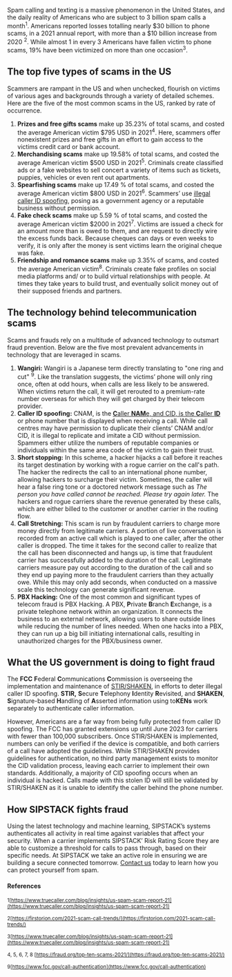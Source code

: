 Spam calling and texting is a massive phenomenon in the United States, and the daily reality of Americans who are subject to 3 billion spam calls a month<sup>1</sup>. Americans reported losses totalling nearly $30 billion to phone scams, in a 2021 annual report, with more than a $10 billion increase from 2020 <sup>2</sup>. While almost 1 in every 3 Americans have fallen victim to phone scams, 19% have been victimized on more than one occasion<sup>3</sup>.

## **The top five types of scams in the US**

Scammers are rampant in the US and when unchecked, flourish on victims of various ages and backgrounds through a variety of detailed schemes. Here are the five of the most common scams in the US, ranked by rate of occurrence.

1.  **Prizes and free gifts scams** make up 35.23% of total scams, and costed the average American victim $795 USD in 2021<sup>4</sup>. Here, scammers offer nonexistent prizes and free gifts in an effort to gain access to the victims credit card or bank account.
2.  **Merchandising scams** make up 19.58% of total scams, and costed the average American victim $500 USD in 2021<sup>5</sup>. Criminals create classified ads or a fake websites to sell concert a variety of items such as tickets, puppies, vehicles or even rent out apartments.
3.  **Spearfishing scams** make up 17.49 % of total scams, and costed the average American victim $800 USD in 2021<sup>6</sup>. Scammers’ use [illegal caller ID spoofing](%5Bhttps://www.sipstack.com/resources/knowledge-base/regulatory/what-is-stir-shaken), posing as a government agency or a reputable business without permission.
4.  **Fake check scams** make up 5.59 % of total scams, and costed the average American victim $2000 in 2021<sup>7</sup>. Victims are issued a check for an amount more than is owed to them, and are request to directly wire the excess funds back. Because cheques can days or even weeks to verify, it is only after the money is sent victims learn the original cheque was fake.
5.  **Friendship and romance scams** make up 3.35% of scams, and costed the average American victim<sup>8</sup>. Criminals create fake profiles on social media platforms and/ or to build virtual relationships with people. At times they take years to build trust, and eventually solicit money out of their supposed friends and partners.

## **The technology behind telecommunication scams**

Scams and frauds rely on a multitude of advanced technology to outsmart fraud prevention. Below are the five most prevalent advancements in technology that are leveraged in scams.

1.  **Wangiri:** Wangiri is a Japanese term directly translating to "one ring and cut" <sup>9</sup>. Like the translation suggests, the victims’ phone will only ring once, often at odd hours, when calls are less likely to be answered. When victims return the call, it will get rerouted to a premium-rate number overseas for which they will get charged by their telecom provider.
2.  **Caller ID spoofing:** CNAM, is the [**C**aller **NAM**e, and CID, is the **C**aller **ID**](https://www.sipstack.com/resources/knowledge-base/general/what-is-cnam) or phone number that is displayed when receiving a call. While call centres may have permission to duplicate their clients’ CNAM and/or CID, it is illegal to replicate and imitate a CID without permission. Spammers either utilize the numbers of reputable companies or individuals within the same area code of the victim to gain their trust.
3.  **Short stopping:** In this scheme, a hacker hijacks a call before it reaches its target destination by working with a rogue carrier on the call's path. The hacker the redirects the call to an international phone number, allowing hackers to surcharge their victim. Sometimes, the caller will hear a false ring tone or a doctored network message such as _The person you have called cannot be reached. Please try again later._ The hackers and rogue carriers share the revenue generated by these calls, which are either billed to the customer or another carrier in the routing flow.
4.  **Call Stretching:** This scam is run by fraudulent carriers to charge more money directly from legitimate carriers. A portion of live conversation is recorded from an active call which is played to one caller, after the other caller is dropped. The time it takes for the second caller to realize that the call has been disconnected and hangs up, is time that fraudulent carrier has successfully added to the duration of the call. Legitimate carriers measure pay out according to the duration of the call and so they end up paying more to the fraudulent carriers than they actually owe. While this may only add seconds, when conducted on a massive scale this technology can generate significant revenue.
5.  **PBX Hacking:** One of the most common and significant types of telecom fraud is PBX Hacking. A PBX, **P**rivate **B**ranch **E**xchange, is a private telephone network within an organization. It connects the business to an external network, allowing users to share outside lines while reducing the number of lines needed. When one hacks into a PBX, they can run up a big bill initiating international calls, resulting in unauthorized charges for the PBX/business owner.

## **What the US government is doing to fight fraud**

The **FCC** **F**ederal **C**ommunications **C**ommission is overseeing the implementation and maintenance of [STIR/SHAKEN](https://www.sipstack.com/resources/knowledge-base/regulatory/what-is-stir-shaken), in efforts to deter illegal caller ID spoofing. **STIR,** **S**ecure **T**elephony **I**dentity **R**evisited, and **SHAKEN**, **S**ignature-based **H**andling of **A**sserted information using to**KENs** work separately to authenticate caller information.

However, Americans are a far way from being fully protected from caller ID spoofing. The FCC has granted extensions up until June 2023 for carriers with fewer than 100,000 subscribers. Once STIR/SHAKEN is implemented, numbers can only be verified if the device is compatible, and both carriers of a call have adopted the guidelines. While STIR/SHAKEN provides guidelines for authentication, no third party management exists to monitor the CID validation process, leaving each carrier to implement their own standards. Additionally, a majority of CID spoofing occurs when an individual is hacked. Calls made with this stolen ID will still be validated by STIR/SHAKEN as it is unable to identify the caller behind the phone number.

## **How SIPSTACK fights fraud**

Using the latest technology and machine learning, SIPSTACK’s systems authenticates all activity in real time against variables that affect your security. When a carrier implements SIPSTACK’ Risk Rating Score they are able to customize a threshold for calls to pass through, based on their specific needs. At SIPSTACK we take an active role in ensuring we are building a secure connected tomorrow. [Contact us](https://www.sipstack.com/contact/us) today to learn how you can protect yourself from spam.

#### References

<sup>1[https://www.truecaller.com/blog/insights/us-spam-scam-report-21](https://www.truecaller.com/blog/insights/us-spam-scam-report-21) </sup>

<sup>2[https://firstorion.com/2021-scam-call-trends/](https://firstorion.com/2021-scam-call-trends/)</sup>

<sup>3[https://www.truecaller.com/blog/insights/us-spam-scam-report-21](https://www.truecaller.com/blog/insights/us-spam-scam-report-21) </sup>

<sup>4, 5, 6, 7, 8 [https://fraud.org/top-ten-scams-2021/](https://fraud.org/top-ten-scams-2021/)</sup>

<sup>9[https://www.fcc.gov/call-authentication](https://www.fcc.gov/call-authentication) </sup>
